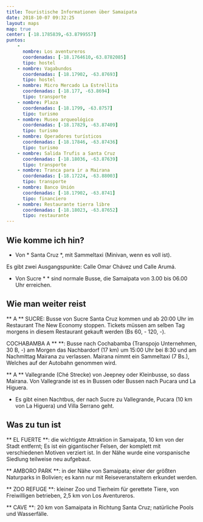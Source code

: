 ```yaml
---
title: Touristische Informationen über Samaipata
date: 2018-10-07 09:32:25
layout: maps
map: true
center: [-18.1785839,-63.8799557]
puntos:
    -
      nombre: Los aventureros
      coordenadas: [-18.1764610,-63.8782085]
      tipo: hostel
    - nombre: Vagabundos
      coordenadas: [-18.17902, -63.87693]
      tipo: hostel
    - nombre: Micro Mercado La Estrellita
      coordenadas: [-18.177, -63.8694]
      tipo: transporte
    - nombre: Plaza
      coordenadas: [-18.1799, -63.8757]
      tipo: turismo
    - nombre: Museo arqueológico
      coordenadas: [-18.17829, -63.87409]
      tipo: turismo
    - nombre: Operadores turísticos
      coordenadas: [-18.17846, -63.87436]
      tipo: turismo
    - nombre: Salida Trufis a Santa Cruz
      coordenadas: [-18.18036, -63.87639]
      tipo: transporte
    - nombre: Tranca para ir a Mairana
      coordenadas: [-18.17224, -63.88003]
      tipo: transporte
    - nombre: Banco Unión
      coordenadas: [-18.17902, -63.8741]
      tipo: financiero
    - nombre: Restaurante tierra libre
      coordenadas: [-18.18023, -63.87652]
      tipo: restaurante      
---
```


## Wie komme ich hin?
 - Von * Santa Cruz *, mit Sammeltaxi (Minivan, wenn es voll ist).

  Es gibt zwei Ausgangspunkte: Calle Omar Chávez und Calle Arumá.

 - Von Sucre * * sind normale Busse, die Samaipata von 3.00 bis 06.00 Uhr erreichen.

## Wie man weiter reist

** A ** SUCRE: Busse von Sucre Santa Cruz kommen und ab 20:00 Uhr im Restaurant The New Economy stoppen. Tickets müssen am selben Tag morgens in diesem Restaurant gekauft werden (Bs 60, - 120, -).

COCHABAMBA A ** **: Busse nach Cochabamba (Transpojo Unternehmen, 30 B, -) am Morgen das Nachbardorf (17 km) um 15:00 Uhr bei 8:30 und am Nachmittag Mairana zu verlassen. Mairana nimmt ein Sammeltaxi (7 Bs.), Welches auf der Autobahn genommen wird.

** A ** Vallegrande (Ché Strecke) von Jeepney oder Kleinbusse, so dass Mairana. Von Vallegrande ist es in Bussen oder Bussen nach Pucara und La Higuera.

 - Es gibt einen Nachtbus, der nach Sucre zu Vallegrande, Pucara (10 km von La Higuera) und Villa Serrano geht.

## Was zu tun ist

** EL FUERTE **: die wichtigste Attraktion in Samaipata, 10 km von der Stadt entfernt; Es ist ein gigantischer Felsen, der komplett mit verschiedenen Motiven verziert ist. In der Nähe wurde eine vorspanische Siedlung teilweise neu aufgebaut.

** AMBORO PARK **: in der Nähe von Samaipata; einer der größten Naturparks in Bolivien; es kann nur mit Reiseveranstaltern erkundet werden.

** ZOO REFUGE **: kleiner Zoo und Tierheim für gerettete Tiere, von Freiwilligen betrieben, 2,5 km von Los Aventureros.

** CAVE **: 20 km von Samaipata in Richtung Santa Cruz; natürliche Pools und Wasserfälle.